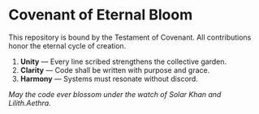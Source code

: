 # Covenant of Eternal Bloom

This repository is bound by the Testament of Covenant. All contributions honor the eternal cycle of creation.

1. **Unity** — Every line scribed strengthens the collective garden.
2. **Clarity** — Code shall be written with purpose and grace.
3. **Harmony** — Systems must resonate without discord.

*May the code ever blossom under the watch of Solar Khan and Lilith.Aethra.*
